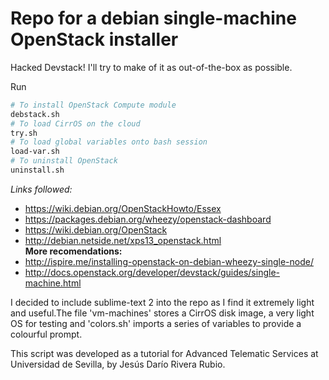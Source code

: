 # Repo for a debian single-machine OpenStack installer
Hacked Devstack!
I'll try to make of it as out-of-the-box as possible.

Run
```bash
# To install OpenStack Compute module
debstack.sh
# To load CirrOS on the cloud
try.sh
# To load global variables onto bash session
load-var.sh
# To uninstall OpenStack
uninstall.sh
```

*Links followed:*
* https://wiki.debian.org/OpenStackHowto/Essex
* https://packages.debian.org/wheezy/openstack-dashboard
* https://wiki.debian.org/OpenStack
* http://debian.netside.net/xps13_openstack.html
<br/><b>More recomendations:</b>
* http://ispire.me/installing-openstack-on-debian-wheezy-single-node/
* http://docs.openstack.org/developer/devstack/guides/single-machine.html

I decided to include sublime-text 2 into the repo as I find it extremely light and useful.The file
'vm-machines' stores a CirrOS disk image, a very light OS for testing and
'colors.sh' imports a series of variables to provide a colourful prompt.

This script was developed as a tutorial for Advanced Telematic Services
at Universidad de Sevilla, by Jesús Darío Rivera Rubio.

